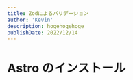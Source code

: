 ```yaml
---
title: Zodによるバリデーション
author: 'Kevin'
description: hogehogehoge
publishDate: 2022/12/14
---
```


# Astro のインストール
